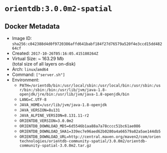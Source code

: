 # `orientdb:3.0.0m2-spatial`

## Docker Metadata

- Image ID: `sha256:c042388d4d0f9720386affd641babf184f27d76579a520f4e3ccd15dd48264cf`
- Created: `2017-10-26T05:16:05.415180264Z`
- Virtual Size: ~ 163.29 Mb  
  (total size of all layers on-disk)
- Arch: `linux`/`amd64`
- Command: `["server.sh"]`
- Environment:
  - `PATH=/orientdb/bin:/usr/local/sbin:/usr/local/bin:/usr/sbin:/usr/bin:/sbin:/bin:/usr/lib/jvm/java-1.8-openjdk/jre/bin:/usr/lib/jvm/java-1.8-openjdk/bin`
  - `LANG=C.UTF-8`
  - `JAVA_HOME=/usr/lib/jvm/java-1.8-openjdk`
  - `JAVA_VERSION=8u131`
  - `JAVA_ALPINE_VERSION=8.131.11-r2`
  - `ORIENTDB_VERSION=3.0.0m2`
  - `ORIENTDB_DOWNLOAD_MD5=6d5546b1aa88a7a78cccc51bc61ae086`
  - `ORIENTDB_DOWNLOAD_SHA1=339ec7e96aed62b0280a4a66579a82a5ae144db5`
  - `ORIENTDB_DOWNLOAD_URL=http://central.maven.org/maven2/com/orientechnologies/orientdb-community-spatial/3.0.0m2/orientdb-community-spatial-3.0.0m2.tar.gz`
